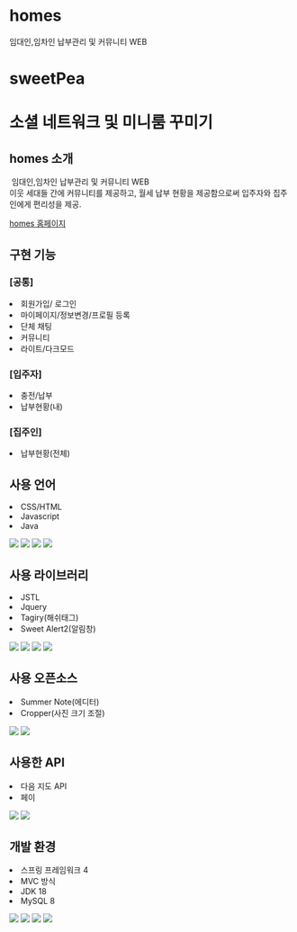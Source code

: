 # homes
임대인,임차인 납부관리 및 커뮤니티 WEB

# sweetPea
<h1>소셜 네트워크 및 미니룸 꾸미기</h1>

<h2>homes 소개</h2>
<p>&nbsp;임대인,임차인 납부관리 및 커뮤니티 WEB<br>
이웃 세대들 간에 커뮤니티를 제공하고, 월세 납부 현황을 제공함으로써 입주자와 집주인에게 편리성을 제공.<br></p>
<a href="http://dbswn2414.cafe24.com/main/index.do">homes 홈페이지</a>

<h2>구현 기능</h2>
<h3>[공통]</h3>
<li>회원가입/ 로그인</li>
<li>마이페이지/정보변경/프로필 등록</li>
<li>단체 채팅</li>
<li>커뮤니티</li>
<li>라이트/다크모드</li>

<h3>[입주자]</h3>
<li>충전/납부</li>
<li>납부현황(내)</li>

<h3>[집주인]</h3>
<li>납부현황(전체)</li>




<h2>사용 언어</h2>
<li>CSS/HTML</li>
<li>Javascript</li>
<li>Java</li>
<p>
  <img src="https://img.shields.io/badge/CSS3-yellow?style=flat&logo=CSS3&logoColor=white"/>
  <img src="https://img.shields.io/badge/HTML5-green?style=flat&logo=HTML5&logoColor=white"/>
  <img src="https://img.shields.io/badge/JavaScript-F05138?style=flat&logo=JavaScript&logoColor=white"/>
  <img src="https://img.shields.io/badge/Java-blue?style=flat&logo=Java&logoColor=white"/>
</p>

<h2>사용 라이브러리</h2>
<li>JSTL</li>
<li>Jquery</li>
<li>Tagiry(해쉬태그)</li>
<li>Sweet Alert2(알림창)</li>
<p>
  <img src="https://img.shields.io/badge/JSTL-red?style=flat&logo=JSTL&logoColor=white"/>
  <img src="https://img.shields.io/badge/Jquery-blue?style=flat&logo=Jquery&logoColor=white"/>
  <img src="https://img.shields.io/badge/Tagiry-green?style=flat&logo=Tagiry&logoColor=white"/>
  <img src="https://img.shields.io/badge/SweetAlert2-skyblue?style=flat&logo=Sweet Alert2&logoColor=white"/>
</p>

<h2>사용 오픈소스</h2>
<li>Summer Note(에디터)</li>
<li>Cropper(사진 크기 조절)</li>
<p>
  <img src="https://img.shields.io/badge/SummerNote-blue?style=flat&logo=SummerNote&logoColor=white"/>
  <img src="https://img.shields.io/badge/Cropper-green?style=flat&logo=Cropper&logoColor=white"/>
</p>

<h2>사용한 API</h2>
<li>다음 지도 API</li>
<li>페이</li>
<p>
  <img src="https://img.shields.io/badge/Map-red?style=flat&logo=Map&logoColor=white"/>
  <img src="https://img.shields.io/badge/Pay-blue?style=flat&logo=Pay&logoColor=white"/>
</p>

<h2>개발 환경</h2>
<li>스프링 프레임워크 4</li>
<li>MVC 방식</li>
<li>JDK 18</li>
<li>MySQL 8</li>
<p>
  <img src="https://img.shields.io/badge/Spring-green?style=flat&logo=Spring&logoColor=white"/>
  <img src="https://img.shields.io/badge/MVC-yellow?style=flat&logo=MVC&logoColor=white"/>
  <img src="https://img.shields.io/badge/JDK-red?style=flat&logo=JDK&logoColor=white"/>
  <img src="https://img.shields.io/badge/MySQL-blue?style=flat&logo=MySQL&logoColor=white"/>
</p>
